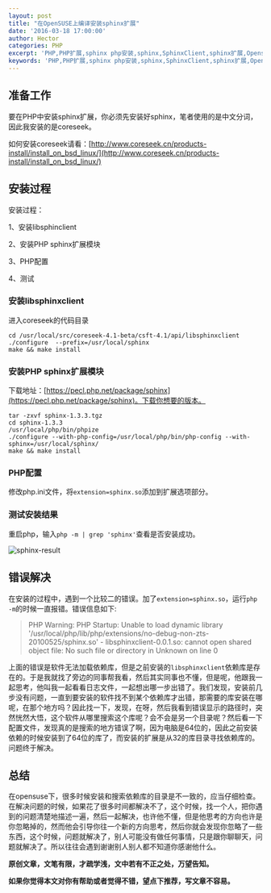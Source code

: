 ```yaml
---
layout: post
title: "在OpenSUSE上编译安装sphinx扩展"
date: '2016-03-18 17:00:00'
author: Hector
categories: PHP
excerpt: 'PHP,PHP扩展,sphinx php安装,sphinx,SphinxClient,sphinx扩展,Opensuse安装sphinx扩展，Unable to load dynamic library'
keywords: 'PHP,PHP扩展,sphinx php安装,sphinx,SphinxClient,sphinx扩展,Opensuse安装sphinx扩展，Unable to load dynamic library'
---
```


## 准备工作
要在PHP中安装sphinx扩展，你必须先安装好sphinx，笔者使用的是中文分词，因此我安装的是coreseek。

如何安装coreseek请看：[http://www.coreseek.cn/products-install/install_on_bsd_linux/](http://www.coreseek.cn/products-install/install_on_bsd_linux/)

## 安装过程
安装过程：

1、安装libsphinclient

<!--more-->

2、安装PHP sphinx扩展模块

3、PHP配置

4、测试

### 安装libsphinxclient
进入coreseek的代码目录

    cd /usr/local/src/coreseek-4.1-beta/csft-4.1/api/libsphinxclient
    ./configure  --prefix=/usr/local/sphinx
    make && make install

### 安装PHP sphinx扩展模块
下载地址：[https://pecl.php.net/package/sphinx](https://pecl.php.net/package/sphinx)。下载你想要的版本。

    tar -zxvf sphinx-1.3.3.tgz
    cd sphinx-1.3.3
    /usr/local/php/bin/phpize
    ./configure --with-php-config=/usr/local/php/bin/php-config --with-sphinx=/usr/local/sphinx/
    make && make install

### PHP配置
修改php.ini文件，将`extension=sphinx.so`添加到扩展选项部分。

### 测试安装结果
重启php，输入`php -m | grep 'sphinx'`查看是否安装成功。

![sphinx-result](http://7u2eqw.com1.z0.glb.clouddn.com/sphinx-result.png)

## 错误解决
在安装的过程中，遇到一个比较二的错误。加了`extension=sphinx.so`，运行`php -m`的时候一直报错。错误信息如下:

> PHP Warning:  PHP Startup: Unable to load dynamic library '/usr/local/php/lib/php/extensions/no-debug-non-zts-20100525/sphinx.so' - libsphinxclient-0.0.1.so: cannot open shared object file: No such file or directory in Unknown on line 0

上面的错误是软件无法加载依赖库，但是之前安装的`libsphinxclient`依赖库是存在的。于是我就找了旁边的同事帮我看，然后其实同事也不懂，但是呢，他跟我一起思考，他叫我一起看看日志文件，一起想出哪一步出错了。我们发现，安装前几步没有问题，一直到要安装的软件找不到某个依赖库才出错，那需要的库安装在哪呢，在那个地方吗？因此找一下，发现，在呀，然后我看到错误显示的路径时，突然恍然大悟，这个软件从哪里搜索这个库呢？会不会是另一个目录呢？然后看一下配置文件，发现真的是搜索的地方错误了啊，因为电脑是64位的，因此之前安装依赖的时候安装到了64位的库了，而安装的扩展是从32的库目录寻找依赖库的。问题终于解决。

## 总结
在opensuse下，很多时候安装和搜索依赖库的目录是不一致的，应当仔细检查。在解决问题的时候，如果花了很多时间都解决不了，这个时候，找一个人，把你遇到的问题清楚地描述一遍，然后一起解决，也许他不懂，但是他思考的方向也许是你忽略掉的，然而他会引导你往一个新的方向思考，然后你就会发现你忽略了一些东西，这个时候，问题就解决了，别人可能没有做任何事情，只是跟你聊聊天，问题就解决了。所以往往会遇到谢谢别人别人都不知道你感谢他什么。

**原创文章，文笔有限，才疏学浅，文中若有不正之处，万望告知。**

**如果你觉得本文对你有帮助或者觉得不错，望点下推荐，写文章不容易。**